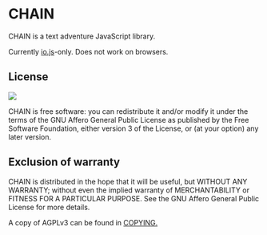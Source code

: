 # CHAIN

CHAIN is a text adventure JavaScript library.

Currently [io.js](https://iojs.org/)-only. Does not work on browsers.

## License

![](https://www.gnu.org/graphics/agplv3-155x51.png)

CHAIN is free software: you can redistribute it and/or modify it under the terms of the GNU Affero General Public License as published by the Free Software Foundation, either version 3 of the License, or (at your option) any later version.

## Exclusion of warranty

CHAIN is distributed in the hope that it will be useful, but WITHOUT ANY WARRANTY; without even the implied warranty of MERCHANTABILITY or FITNESS FOR A PARTICULAR PURPOSE. See the GNU Affero General Public License for more details.

A copy of AGPLv3 can be found in [COPYING.](COPYING)
